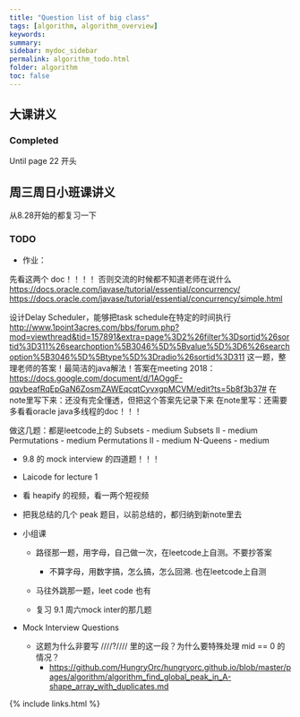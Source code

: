 ```yaml
---
title: "Question list of big class"
tags: [algorithm, algorithm_overview]
keywords:
summary:
sidebar: mydoc_sidebar
permalink: algorithm_todo.html
folder: algorithm
toc: false
---
```


## 大课讲义
### Completed
Until page 22 开头


## 周三周日小班课讲义

从8.28开始的都复习一下


### TODO

* 作业：

先看这两个 doc！！！！ 否则交流的时候都不知道老师在说什么
https://docs.oracle.com/javase/tutorial/essential/concurrency/
https://docs.oracle.com/javase/tutorial/essential/concurrency/simple.html


设计Delay Scheduler，能够把task schedule在特定的时间执行
http://www.1point3acres.com/bbs/forum.php?mod=viewthread&tid=157891&extra=page%3D2%26filter%3Dsortid%26sortid%3D311%26searchoption%5B3046%5D%5Bvalue%5D%3D6%26searchoption%5B3046%5D%5Btype%5D%3Dradio%26sortid%3D311 
这一题，整理老师的答案！最简洁的java解法！答案在meeting 2018：https://docs.google.com/document/d/1AOggF-qqvbeafRqEpGaN6ZosmZAWEqcqtCyvxgpMCVM/edit?ts=5b8f3b37#
在note里写下来：还没有完全懂透，但把这个答案先记录下来
在note里写：还需要多看看oracle java多线程的doc！！！


做这几题：都是leetcode上的
Subsets - medium
Subsets II - medium
Permutations - medium
Permutations II - medium
N-Queens - medium

* 9.8 的 mock interview 的四道题！！！

* Laicode for lecture 1
* 看 heapify 的视频，看一两个短视频
* 把我总结的几个 peak 题目，以前总结的，都归纳到新note里去

* 小组课
  * 路径那一题，用字母，自己做一次，在leetcode上自测。不要抄答案
    * 不算字母，用数字搞，怎么搞，怎么回溯. 也在leetcode上自测
  * 马往外跳那一题，leet code 也有

  * 复习 9.1 周六mock inter的那几题

* Mock Interview Questions
  * 这题为什么非要写 ////?//// 里的这一段？为什么要特殊处理 mid == 0 的情况？
    * https://github.com/HungryOrc/hungryorc.github.io/blob/master/pages/algorithm/algorithm_find_global_peak_in_A-shape_array_with_duplicates.md

{% include links.html %}

